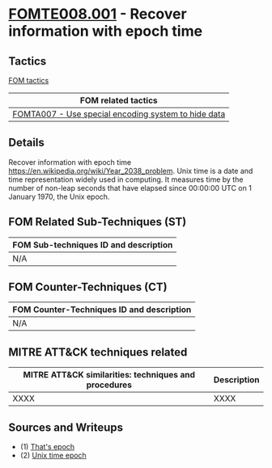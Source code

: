 # [FOMTE008.001](https://github.com/blue101010/FOM/blob/main/countertechniques/FOMTE008.001md) - Recover information with epoch time


## Tactics

[FOM tactics](https://github.com/blue101010/FOM/blob/main/tactics/tactics.md)

| FOM related tactics  |
| --------------------------------------- |
| [FOMTA007 - Use special encoding system to hide data](https://github.com/blue101010/FOM/blob/main/tactics/FOMTA007.md) |

## Details

Recover information with epoch time <https://en.wikipedia.org/wiki/Year_2038_problem>.
Unix time is a date and time representation widely used in computing. It measures time by the number of non-leap seconds that have elapsed since 00:00:00 UTC on 1 January 1970, the Unix epoch.


## FOM Related Sub-Techniques (ST)

| FOM Sub-techniques ID and description  |
| --------------------------------------- |
| N/A  |

## FOM Counter-Techniques (CT)

| FOM Counter-Techniques ID and description  |
| --------------------------------------- |
| N/A  |


## MITRE ATT&CK techniques related

|  MITRE ATT&CK similarities: techniques and procedures |       Description               |
| --------------------------------------------------- | ----------------------------------|
|   XXXX   |  XXXX  |


## Sources and Writeups

 - (1) [That's epoch](https://github.com/blue101010/writeups/blob/main/2024/LEVELEFFECTCDA2024/Forensics/thatsepoch/README.md)
 - (2) [Unix time epoch](https://en.wikipedia.org/wiki/Unix_time) 